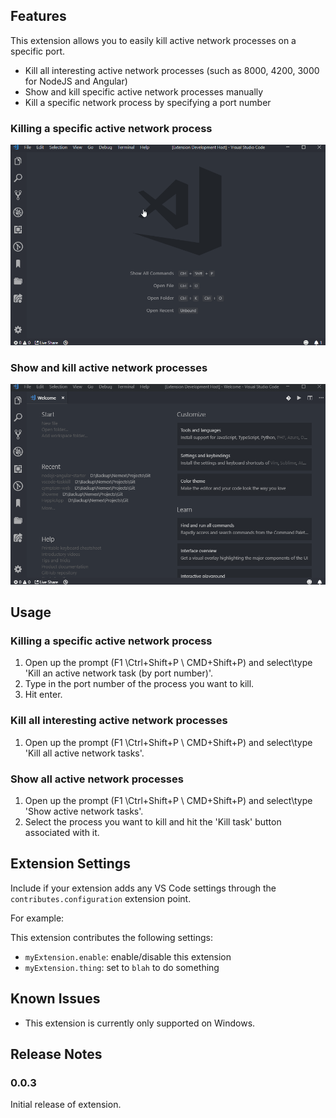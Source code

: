 ## Features

This extension allows you to easily kill active network processes on a specific port.

- Kill all interesting active network processes (such as 8000, 4200, 3000 for NodeJS and Angular)
- Show and kill specific active network processes manually
- Kill a specific network process by specifying a port number

### Killing a specific active network process

![Killing a specific active network process](/images/kill_specific_process.gif)

### Show and kill active network processes
![Show all active network processes](/images/show_active_tasks.gif)

## Usage

### Killing a specific active network process
1. Open up the prompt (F1 \Ctrl+Shift+P \ CMD+Shift+P) and select\type
'Kill an active network task (by port number)'.
2. Type in the port number of the process you want to kill.
3. Hit enter.


### Kill all interesting active network processes
1. Open up the prompt (F1 \Ctrl+Shift+P \ CMD+Shift+P) and select\type
'Kill all active network tasks'.


### Show all active network processes
1. Open up the prompt (F1 \Ctrl+Shift+P \ CMD+Shift+P) and select\type
'Show active network tasks'.
2. Select the process you want to kill and hit the 'Kill task' button associated with it.

## Extension Settings

Include if your extension adds any VS Code settings through the `contributes.configuration` extension point.

For example:

This extension contributes the following settings:

* `myExtension.enable`: enable/disable this extension
* `myExtension.thing`: set to `blah` to do something

## Known Issues

- This extension is currently only supported on Windows.

## Release Notes

### 0.0.3

Initial release of extension.